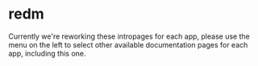 # redm

Currently we're reworking these intropages for each app, please use the menu on the left to select other available documentation pages for each app, including this one.
